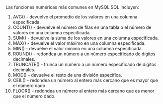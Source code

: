 Las funciones numéricas más comunes en MySQL SQL incluyen:

1.  AVG() - devuelve el promedio de los valores en una columna especificada.
2.  COUNT() - devuelve el número de filas en una tabla o el número de valores en una columna especificada.
3.  SUM() - devuelve la suma de los valores en una columna especificada.
4.  MAX() - devuelve el valor máximo en una columna especificada.
5.  MIN() - devuelve el valor mínimo en una columna especificada.
6.  ROUND() - redondea un número a un número especificado de dígitos decimales.
7.  TRUNCATE() - trunca un número a un número especificado de dígitos decimales.
8.  MOD() - devuelve el resto de una división específica.
9.  CEIL() - redondea un número al entero más cercano que es mayor que el número dado
10.  FLOOR() - redondea un número al entero más cercano que es menor que el número dado.
